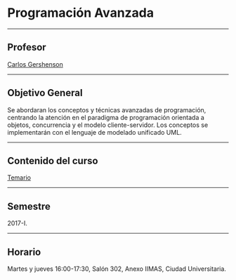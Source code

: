 Programación Avanzada
============================
---
## Profesor
[Carlos Gershenson](http://turing.iimas.unam.mx/~cgg/) 

---

## Objetivo General

Se abordaran los conceptos y técnicas avanzadas de programación, centrando la atención en el paradigma de
programación orientada a objetos, concurrencia y el modelo cliente-servidor. Los conceptos se implementarán con el
lenguaje de modelado unificado UML.

---

## Contenido del curso
[Temario](https://github.com/cgershen/prog/blob/master/temario.pdf) 


---

## Semestre
2017-I.

---

## Horario
Martes y jueves 16:00-17:30, Salón 302, 
Anexo IIMAS, Ciudad Universitaria.

